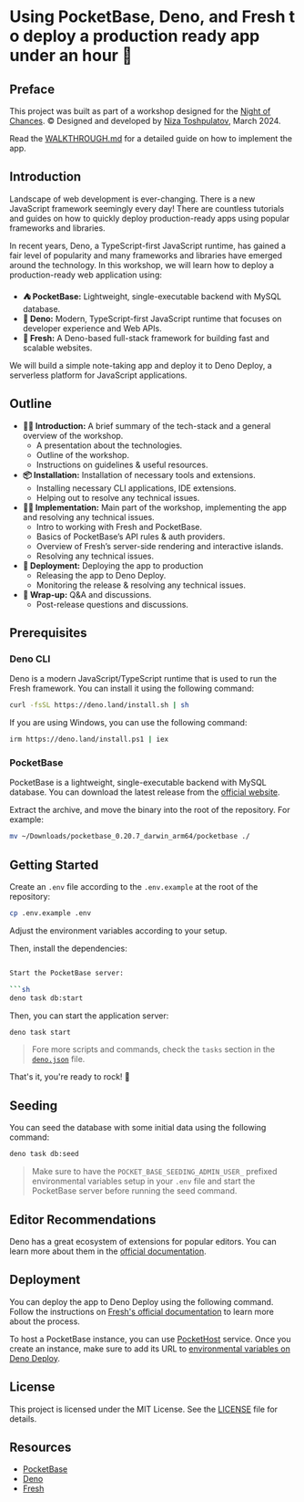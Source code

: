# Using PocketBase, Deno, and Fresh to deploy a production ready app under an hour 🚀

## Preface

This project was built as part of a workshop designed for the [Night of Chances](https://nightofchances.com).
&copy; Designed and developed by [Niza Toshpulatov](https://niza.cz), March 2024.

Read the [WALKTHROUGH.md](WALKTHROUGH.md) for a detailed guide on how to implement the app.

## Introduction

Landscape of web development is ever-changing. There is a new JavaScript framework seemingly every day! There are countless tutorials and guides on how to quickly deploy production-ready apps using popular frameworks and libraries.

In recent years, Deno, a TypeScript-first JavaScript runtime, has gained a fair level of popularity and many frameworks and libraries have emerged around the technology. In this workshop, we will learn how to deploy a production-ready web application using:

- **⛺️ PocketBase:** Lightweight, single-executable backend with MySQL database.
- **🦕 Deno:** Modern, TypeScript-first JavaScript runtime that focuses on developer experience and Web APIs.
- **🍋 Fresh:** A Deno-based full-stack framework for building fast and scalable websites.

We will build a simple note-taking app and deploy it to Deno Deploy, a serverless platform for JavaScript applications.

## Outline

- **👩‍🏫 Introduction:** A brief summary of the tech-stack and a general overview of the workshop.
  - A presentation about the technologies.
  - Outline of the workshop.
  - Instructions on guidelines & useful resources.
- **📦 Installation:** Installation of necessary tools and extensions.
  - Installing necessary CLI applications, IDE extensions.
  - Helping out to resolve any technical issues.
- **👨‍💻 Implementation:** Main part of the workshop, implementing the app and resolving any technical issues.
  - Intro to working with Fresh and PocketBase.
  - Basics of PocketBase’s API rules & auth providers.
  - Overview of Fresh’s server-side rendering and interactive islands.
  - Resolving any technical issues.
- **🚀 Deployment:** Deploying the app to production
  - Releasing the app to Deno Deploy.
  - Monitoring the release & resolving any technical issues.
- **💬 Wrap-up:** Q&A and discussions.
  - Post-release questions and discussions.

## Prerequisites

### Deno CLI

Deno is a modern JavaScript/TypeScript runtime that is used to run the Fresh framework. You can install it using the following command:

```sh
curl -fsSL https://deno.land/install.sh | sh
```

If you are using Windows, you can use the following command:

```sh
irm https://deno.land/install.ps1 | iex
```

### PocketBase

PocketBase is a lightweight, single-executable backend with MySQL database. You can download the latest release from the [official website](https://pocketbase.io/docs/).

Extract the archive, and move the binary into the root of the repository. For example:

```sh
mv ~/Downloads/pocketbase_0.20.7_darwin_arm64/pocketbase ./
```

## Getting Started

Create an `.env` file according to the `.env.example` at the root of the repository:

```sh
cp .env.example .env
```

Adjust the environment variables according to your setup.

Then, install the dependencies:

````sh

Start the PocketBase server:

```sh
deno task db:start
````

Then, you can start the application server:

```sh
deno task start
```

> Fore more scripts and commands, check the `tasks` section in the [`deno.json`](./deno.json) file.

That's it, you're ready to rock! 🎸

## Seeding

You can seed the database with some initial data using the following command:

```sh
deno task db:seed
```

> Make sure to have the `POCKET_BASE_SEEDING_ADMIN_USER_` prefixed environmental variables setup in your `.env` file and start the PocketBase server before running the seed command.

## Editor Recommendations

Deno has a great ecosystem of extensions for popular editors. You can learn more about them in the [official documentation](https://docs.deno.com/runtime/manual/getting_started/setup_your_environment#using-an-editoride).

## Deployment

You can deploy the app to Deno Deploy using the following command. Follow the instructions on [Fresh's official documentation](https://fresh.deno.dev/docs/getting-started/deploy-to-production) to learn more about the process.

To host a PocketBase instance, you can use [PocketHost](https://pockethost.io) service. Once you create an instance, make sure to add its URL to [environmental variables on Deno Deploy](https://docs.deno.com/deploy/manual/environment-variables).

## License

This project is licensed under the MIT License. See the [LICENSE](LICENSE) file for details.

## Resources

- [PocketBase](https://pocketbase.io/docs/)
- [Deno](https://docs.deno.com/runtime/manual)
- [Fresh](https://fresh.deno.dev/docs/getting-started)
